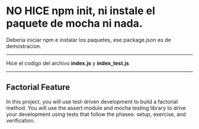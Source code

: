 # NO HICE npm init, ni instale el paquete de mocha ni nada. 
Deberia iniciar npm e instalar los paquetes, ese package.json es de demostracion.

---

Hice el codigo del archivo **index.js** y **index_test.js** 

---

## Factorial Feature
In this project, you will use test-driven development to build a factorial method. You will use the assert module and mocha testing library to drive your development using tests that follow the phases: setup, exercise, and verification.